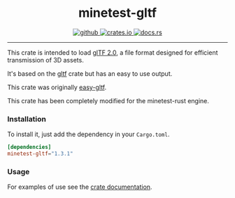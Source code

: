 <h1 align="center">
    minetest-gltf
</h1>
<p align="center">
   <a href="https://github.com/jordan4ibanez/minetest-gltf/actions">
      <img src="https://github.com/flomonster/minetest-gltf/workflows/Build/badge.svg" alt="github">
   </a>
   <a href="https://crates.io/crates/minetest-gltf">
      <img src="https://img.shields.io/crates/v/minetest-gltf.svg" alt="crates.io">
   </a>
   <a href="https://docs.rs/minetest-gltf">
      <img src="https://docs.rs/minetest-gltf/badge.svg" alt="docs.rs">
   </a>
</p>
<hr>

This crate is intended to load [glTF 2.0](https://www.khronos.org/gltf), a file format designed for efficient transmission of 3D assets.

It's based on the [gltf](https://github.com/gltf-rs/gltf) crate but has an easy to use output.

This crate was originally [easy-gltf](https://crates.io/crates/easy-gltf).

This crate has been completely modified for the minetest-rust engine.

### Installation

To install it, just add the dependency in your `Cargo.toml`.

```toml
[dependencies]
minetest-gltf="1.3.1"
```

### Usage

For examples of use see the [crate documentation](https://docs.rs/minetest-gltf).
